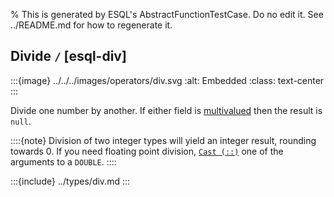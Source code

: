 % This is generated by ESQL's AbstractFunctionTestCase. Do no edit it. See ../README.md for how to regenerate it.

## Divide `/` [esql-div]

:::{image} ../../../images/operators/div.svg
:alt: Embedded
:class: text-center
:::

Divide one number by another. If either field is [multivalued](/reference/query-languages/esql/esql-multivalued-fields.md) then the result is `null`.

::::{note}
Division of two integer types will yield an integer result, rounding towards 0. If you need floating point division, [`Cast (::)`](../../../esql-functions-operators.md#esql-cast-operator) one of the arguments to a `DOUBLE`.
::::



:::{include} ../types/div.md
:::
